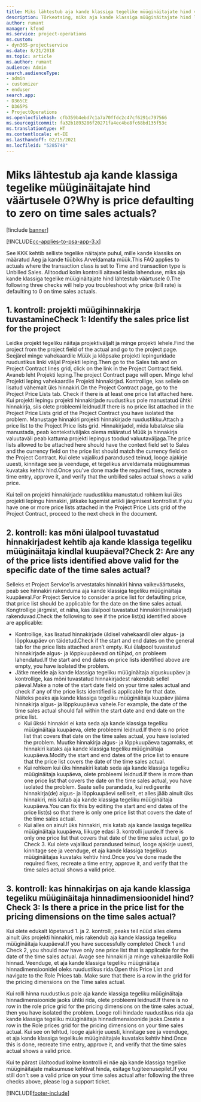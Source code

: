 ```yaml
---
title: Miks lähtestub aja kande klassiga tegelike müüginäitajate hind väärtusele 0?
description: Tõrkeotsing, miks aja kande klassiga müüginäitajate hind lähtestub väärtusele 0.
author: rumant
manager: kfend
ms.service: project-operations
ms.custom:
- dyn365-projectservice
ms.date: 8/21/2018
ms.topic: article
ms.author: rumant
audience: Admin
search.audienceType:
- admin
- customizer
- enduser
search.app:
- D365CE
- D365PS
- ProjectOperations
ms.openlocfilehash: cfb359b4ebd7c1a7a70ffdc2c47cf6291c797566
ms.sourcegitcommit: fa32b1893286f20271fa4ec4be8fc68bd135f53c
ms.translationtype: HT
ms.contentlocale: et-EE
ms.lasthandoff: 02/15/2021
ms.locfileid: "5285748"
---
```

# <a name="why-is-price-defaulting-to-zero-on-time-sales-actuals"></a><span data-ttu-id="f3662-103">Miks lähtestub aja kande klassiga tegelike müüginäitajate hind väärtusele 0?</span><span class="sxs-lookup"><span data-stu-id="f3662-103">Why is price defaulting to zero on time sales actuals?</span></span>

[!include [banner](../includes/psa-now-project-operations.md)]

[!INCLUDE[cc-applies-to-psa-app-3.x](../includes/cc-applies-to-psa-app-3x.md)]

<span data-ttu-id="f3662-104">See KKK kehtib selliste tegelike näitajate puhul, mille kande klassiks on määratud Aeg ja kande tüübiks Arveldamata müük.</span><span class="sxs-lookup"><span data-stu-id="f3662-104">This FAQ applies to actuals where the transaction class is set to Time and transaction type is Unbilled Sales.</span></span> <span data-ttu-id="f3662-105">Alltoodud kolm kontrolli aitavad leida lahenduse, miks aja kande klassiga tegelike müüginäitajate hind lähtestub väärtusele 0.</span><span class="sxs-lookup"><span data-stu-id="f3662-105">The following three checks will help you troubleshoot why price (bill rate) is defaulting to 0 on time sales actuals.</span></span>

## <a name="check-1-identify-the-sales-price-list-for-the-project"></a><span data-ttu-id="f3662-106">1. kontroll: projekti müügihinnakirja tuvastamine</span><span class="sxs-lookup"><span data-stu-id="f3662-106">Check 1: Identify the sales price list for the project</span></span>

<span data-ttu-id="f3662-107">Leidke projekt tegeliku näitaja projektiväljalt ja minge projekti lehele.</span><span class="sxs-lookup"><span data-stu-id="f3662-107">Find the project from the project field of the actual and go to the project page.</span></span> <span data-ttu-id="f3662-108">Seejärel minge vahekaardile Müük ja klõpsake projekti lepinguridade ruudustikus linki väljal Projekti leping.</span><span class="sxs-lookup"><span data-stu-id="f3662-108">Then go to the Sales tab and on Project Contract lines grid, click on the link in the Project Contract field.</span></span> <span data-ttu-id="f3662-109">Avaneb leht Projekti leping.</span><span class="sxs-lookup"><span data-stu-id="f3662-109">The project Contract page will open.</span></span> <span data-ttu-id="f3662-110">Minge lehel Projekti leping vahekaardile Projekti hinnakirjad. Kontrollige, kas sellele on lisatud vähemalt üks hinnakiri.</span><span class="sxs-lookup"><span data-stu-id="f3662-110">On the Project Contract page, go to the Project Price Lists tab. Check if there is at least one price list attached here.</span></span> <span data-ttu-id="f3662-111">Kui projekti lepingu projekti hinnakirjade ruudustikus pole manustatud ühtki hinnakirja, siis olete probleemi leidnud.</span><span class="sxs-lookup"><span data-stu-id="f3662-111">If there is no price list attached in the Project Price Lists grid of the Project Contract you have isolated the problem.</span></span> <span data-ttu-id="f3662-112">Manustage hinnakiri projekti hinnakirjade ruudustikku.</span><span class="sxs-lookup"><span data-stu-id="f3662-112">Attach a price list to the Project Price lists grid.</span></span> <span data-ttu-id="f3662-113">Hinnakirjadel, mida lubatakse siia manustada, peab kontekstiväljaks olema määratud Müük ja hinnakirja valuutaväli peab kattuma projekti lepingus toodud valuutaväljaga.</span><span class="sxs-lookup"><span data-stu-id="f3662-113">The price lists allowed to be attached here should have the context field set to Sales and the currency field on the price list should match the currency field on the Project Contract.</span></span> <span data-ttu-id="f3662-114">Kui olete vajalikud parandused teinud, looge ajakirje uuesti, kinnitage see ja veenduge, et tegelikus arveldamata müügisummas kuvataks kehtiv hind.</span><span class="sxs-lookup"><span data-stu-id="f3662-114">Once you’ve done made the required fixes, recreate a time entry, approve it, and verify that the unbilled sales actual shows a valid price.</span></span> 

<span data-ttu-id="f3662-115">Kui teil on projekti hinnakirjade ruudustikku manustatud rohkem kui üks projekti lepingu hinnakiri, jätkake lugemist artikli järgmisest kontrollist.</span><span class="sxs-lookup"><span data-stu-id="f3662-115">If you have one or more price lists attached in the Project Price Lists grid of the Project Contract, proceed to the next check in the document.</span></span>

## <a name="check-2-are-any-of-the-price-lists-identified-above-valid-for-the-specific-date-of-the-time-sales-actual"></a><span data-ttu-id="f3662-116">2. kontroll: kas mõni ülalpool tuvastatud hinnakirjadest kehtib aja kande klassiga tegeliku müüginäitaja kindlal kuupäeval?</span><span class="sxs-lookup"><span data-stu-id="f3662-116">Check 2: Are any of the price lists identified above valid for the specific date of the time sales actual?</span></span>

<span data-ttu-id="f3662-117">Selleks et Project Service'is arvestataks hinnakiri hinna vaikeväärtuseks, peab see hinnakiri rakenduma aja kande klassiga tegeliku müüginäitaja kuupäeval.</span><span class="sxs-lookup"><span data-stu-id="f3662-117">For Project Service to consider a price list for defaulting price, that price list should be applicable for the date on the time sales actual.</span></span> <span data-ttu-id="f3662-118">Kongtrollige järgmist, et näha, kas ülalpool tuvastatud hinnakiri(hinnakirjad) rakenduvad.</span><span class="sxs-lookup"><span data-stu-id="f3662-118">Check the following to see if the price list(s) identified above are applicable:</span></span>
- <span data-ttu-id="f3662-119">Kontrollige, kas lisatud hinnakirjade üldisel vahekaardil olev algus- ja lõppkuupäev on täidetud.</span><span class="sxs-lookup"><span data-stu-id="f3662-119">Check if the start and end dates on the general tab for the price lists attached aren’t empty.</span></span> <span data-ttu-id="f3662-120">Kui ülalpool tuvastatud hinnakirjade algus- ja lõppkuupäevad on tühjad, on probleem lahendatud.</span><span class="sxs-lookup"><span data-stu-id="f3662-120">If the start and end dates on price lists identified above are empty, you have isolated the problem.</span></span> 
- <span data-ttu-id="f3662-121">Jätke meelde aja kande klassiga tegeliku müüginäitaja alguskuupäev ja kontrollige, kas mõni tuvastatud hinnakirjadest rakendub sellel päeval.</span><span class="sxs-lookup"><span data-stu-id="f3662-121">Make a note of the start date field on your time sales actual and check if any of the price lists identified is applicable for that date.</span></span> <span data-ttu-id="f3662-122">Näiteks peaks aja kande klassiga tegeliku müüginäitaja kuupäev jääma hinnakirja algus- ja lõppkuupäeva vahele.</span><span class="sxs-lookup"><span data-stu-id="f3662-122">For example, the date of the time sales actual should fall within the start date and end date on the price list.</span></span> 
    - <span data-ttu-id="f3662-123">Kui ükski hinnakiri ei kata seda aja kande klassiga tegeliku müüginäitaja kuupäeva, olete probleemi leidnud.</span><span class="sxs-lookup"><span data-stu-id="f3662-123">If there is no price list that covers that date on the time sales actual, you have isolated the problem.</span></span> <span data-ttu-id="f3662-124">Muutke hinnakirja algus- ja lõppkuupäeva tagamaks, et hinnakiri kataks aja kande klassiga tegeliku müüginäitaja kuupäeva.</span><span class="sxs-lookup"><span data-stu-id="f3662-124">Modify the start and end dates of the price list to ensure that the price list covers the date of the time sales actual.</span></span> 
    - <span data-ttu-id="f3662-125">Kui rohkem kui üks hinnakiri katab seda aja kande klassiga tegeliku müüginäitaja kuupäeva, olete probleemi leidnud.</span><span class="sxs-lookup"><span data-stu-id="f3662-125">If there is more than one price list that covers the date on the time sales actual, you have isolated the problem.</span></span> <span data-ttu-id="f3662-126">Saate selle parandada, kui redigeerite hinnakirja(de) algus- ja lõppkuupäevi selliselt, et alles jääb ainult üks hinnakiri, mis katab aja kande klassiga tegeliku müüginäitaja kuupäeva.</span><span class="sxs-lookup"><span data-stu-id="f3662-126">You can fix this by editing the start and end dates of the price list(s) so that there is only one price list that covers the date of the time sales actual.</span></span> 
    - <span data-ttu-id="f3662-127">Kui alles on ainult üks hinnakiri, mis katab aja kande lassiga tegeliku müüginäitaja kuupäeva, liikuge edasi 3. kontrolli juurde.</span><span class="sxs-lookup"><span data-stu-id="f3662-127">If there is only one price list that covers that date of the time sales actual, go to Check 3.</span></span>
<span data-ttu-id="f3662-128">Kui olete vajalikud parandused teinud, looge ajakirje uuesti, kinnitage see ja veenduge, et aja kande klassiga tegelikus müüginäitajas kuvataks kehtiv hind.</span><span class="sxs-lookup"><span data-stu-id="f3662-128">Once you’ve done made the required fixes, recreate a time entry, approve it, and verify that the time sales actual shows a valid price.</span></span>

## <a name="check-3-is-there-a-price-in-the-price-list-for-the-pricing-dimensions-on-the-time-sales-actual"></a><span data-ttu-id="f3662-129">3. kontroll: kas hinnakirjas on aja kande klassiga tegeliku müüginäitaja hinnadimensioonidel hind?</span><span class="sxs-lookup"><span data-stu-id="f3662-129">Check 3: Is there a price in the price list for the pricing dimensions on the time sales actual?</span></span>

<span data-ttu-id="f3662-130">Kui olete edukalt lõpetanud 1. ja 2. kontrolli, peaks teil nüüd alles olema ainult üks projekti hinnakiri, mis rakendub aja kande klassiga tegeliku müüginäitaja kuupäeval.</span><span class="sxs-lookup"><span data-stu-id="f3662-130">If you have successfully completed Check 1 and Check 2, you should now have only one price list that is applicable for the date of the time sales actual.</span></span> <span data-ttu-id="f3662-131">Avage see hinnakiri ja minge vahekaardile Rolli hinnad. Veenduge, et aja kande klassiga tegeliku müüginäitaja hinnadimensioonidel oleks ruudustikus rida.</span><span class="sxs-lookup"><span data-stu-id="f3662-131">Open this Price List and navigate to the Role Prices tab. Make sure that there is a row in the grid for the pricing dimensions on the Time sales actual.</span></span>

<span data-ttu-id="f3662-132">Kui rolli hinna ruudustikus pole aja kande klassiga tegeliku müüginäitaja hinnadimensioonide jaoks ühtki rida, olete probleemi leidnud.</span><span class="sxs-lookup"><span data-stu-id="f3662-132">If there is no row in the role price grid for the pricing dimensions on the time sales actual, then you have isolated the problem.</span></span> <span data-ttu-id="f3662-133">Looge rolli hindade ruudustikus rida aja kande klassiga tegeliku müüginäitaja hinnadimensioonide jaoks.</span><span class="sxs-lookup"><span data-stu-id="f3662-133">Create a row in the Role prices grid for the pricing dimensions on your time sales actual.</span></span> <span data-ttu-id="f3662-134">Kui see on tehtud, looge ajakirje uuesti, kinnitage see ja veenduge, et aja kande klassiga tegelikule müüginäitajale kuvataks kehtiv hind.</span><span class="sxs-lookup"><span data-stu-id="f3662-134">Once this is done, recreate time entry, approve it, and verify that the time sales actual shows a valid price.</span></span>

<span data-ttu-id="f3662-135">Kui te pärast ülaltoodud kolme kontrolli ei näe aja kande klassiga tegelike müüginäitajate maksumuse kehtivat hinda, esitage tugiteenusepilet.</span><span class="sxs-lookup"><span data-stu-id="f3662-135">If you still don't see a valid price on your time sales actual after following the three checks above, please log a support ticket.</span></span> 



[!INCLUDE[footer-include](../includes/footer-banner.md)]